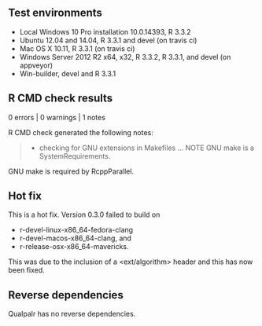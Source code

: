 ## Test environments
* Local Windows 10 Pro installation 10.0.14393, R 3.3.2
* Ubuntu 12.04 and 14.04, R 3.3.1 and devel (on travis ci)
* Mac OS X 10.11, R 3.3.1 (on travis ci)
* Windows Server 2012 R2 x64, x32, R 3.3.2, R 3.3.1, and devel (on appveyor)
* Win-builder, devel and R 3.3.1

## R CMD check results

0 errors | 0 warnings | 1 notes

R CMD check generated the following notes:

> * checking for GNU extensions in Makefiles ... NOTE
> GNU make is a SystemRequirements.

GNU make is required by RcppParallel.

## Hot fix 

This is a hot fix. Version 0.3.0 failed to build on

* r-devel-linux-x86_64-fedora-clang
* r-devel-macos-x86_64-clang, and
* r-release-osx-x86_64-mavericks.

This was due to the inclusion of a <ext/algorithm> header and this has now been
fixed.

## Reverse dependencies

Qualpalr has no reverse dependencies.
